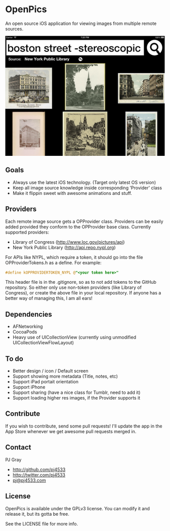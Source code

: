 # OpenPics

An open source iOS application for viewing images from multiple remote sources.

![Screenshot](Screenshots/openpics.png "Screenshot")

## Goals

* Always use the latest iOS technology.  (Target only latest OS version)
* Keep all image source knowledge inside corresponding 'Provider' class
* Make it flippin sweet with awesome animations and stuff.

## Providers

Each remote image source gets a OPProvider class.  Providers can be easily added provided they conform to the OPProvider base class.  Currently supported providers:

* Library of Congress (http://www.loc.gov/pictures/api)
* New York Public Library (http://api.repo.nypl.org)

For APIs like NYPL, which require a token, it should go into the file OPProviderTokens.h as a define.   For example:

``` objective-c
#define kOPPROVIDERTOKEN_NYPL @"<your token here>"
```

This header file is in the .gitignore, so as to not add tokens to the GitHub repository.  So either only use non-token providers (like Library of Congress), or create the above file in your local repository.   If anyone has a better way of managing this, I am all ears!

## Dependencies

* AFNetworking
* CocoaPods
* Heavy use of UICollectionView (currently using unmodified UICollectionViewFlowLayout)

## To do

* Better design / icon / Default screen
* Support showing more metadata (Title, notes, etc)
* Support iPad portait orientation
* Support iPhone
* Support sharing (have a nice class for Tumblr, need to add it)
* Support loading higher res images, if the Provider supports it

## Contribute

If you wish to contribute, send some pull requests!  I'll update the app in the App Store whenever we get awesome pull requests merged in.

## Contact

PJ Gray

- http://github.com/pj4533
- http://twitter.com/pj4533
- pj@pj4533.com

## License

OpenPics is available under the GPLv3 license.  You can modify it and release it, but its gotta be free.

See the LICENSE file for more info.

